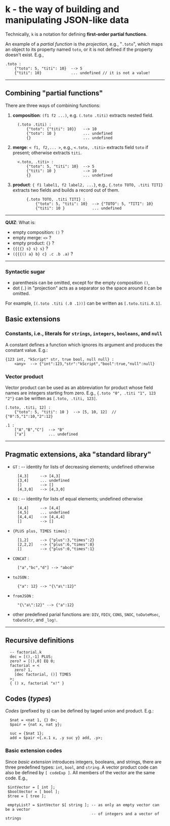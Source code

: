 # k - the way of building and manipulating JSON-like data

Technically, `k` is a notation for defining **first-order partial functions**.

An example of a _partial function_ is the _projection_, e.g., "`.toto`",
which maps an object to its property named `toto`, or it is not defined if
the property doesn't exist. E.g.,

    .toto :
        {"toto": 5, "titi": 10}  --> 5
        {"titi": 10}             ... undefined // it is not a value!

---

## Combining "partial functions"

There are three ways of combining functions:

1. **composition**: `(f1 f2 ...)`, e.g. `(.toto .titi)` extracts
    nested field.

         (.toto .titi) :
             {"toto": {"titi": 10}}   --> 10
             {"toto": 10 }            ... undefined
             {}                       ... undefined

2. **merge**: `< f1, f2,... >`, e.g., `<.toto, .titi>` extracts field
    `toto` if present; otherwise extracts `titi`.

         <.toto, .titi> :
             {"toto": 5, "titi": 10}  --> 5
             {"titi": 10 }            --> 10
             {}                       ... undefined

3. **product**: `{ f1 label1, f2 label2, ...}`, e.g., `{.toto TOTO,
.titi TITI}` extracts two fields and builds a record out of them.

             {.toto TOTO, .titi TITI} :
                 {"toto": 5, "titi": 10}  --> {"TOTO": 5, "TITI": 10}
                 {"titi": 10 }            ... undefined

---

**QUIZ**: What is:

- empty composition: `()` ?
- empty merge: `<>` ?
- empty product: `{}` ?
- `{{{{} s} s} s}` ?
- `({{{() a} b} c} .c .b .a)` ?

---

### Syntactic sugar

- parenthesis can be omitted, except for the empty composition `()`,
- dot (`.`) in "projection" acts as a separator so the space around it can be omitted.

For example, `[(.toto .titi (.0 .1))]` can be written as `[.toto.titi.0.1]`.

## Basic extensions

### Constants, i.e., literals for `strings`, `integers`, `booleans`, and `null`

A constant defines a function which ignores its argument and produces
the constant value. E.g.:

    {123 int, "kScript" str, true bool, null null} :
        <any>  --> {"int":123,"str":"kScript","bool":true,"null":null}

### Vector product

Vector product can be used as an abbreviation for product whose field
names are integers starting from zero. E.g., `{.toto "0", .titi "1",
123 "2"}` can be written as `[.toto, .titi, 123]`.

    [.toto, .titi, 12] :
        {"toto": 5, "titi": 10 }  --> [5, 10, 12]  // {"0":5,"1":10,"2":12}

    .1 :
        ["A","B","C"]  --> "B"
        ["a"]          ... undefined

---

## Pragmatic extensions, aka "standard library"

- `GT` : -- identity for lists of decreasing elements; undefined otherwise

        [4,3]     --> [4,3]
        [3,4]     ... undefined
        []        --> []
        [4,3,0]   --> [4,3,0]

- `EQ` : -- identity for lists of equal elements; undefined otherwise

        [4,4]     --> [4,4]
        [4,5]     ... undefined
        [4,4,4]   --> [4,4,4]
        []        --> []

- `{PLUS plus, TIMES times}` :

        [1,2]     --> {"plus":3,"times":2}
        [2,2,2]   --> {"plus":6,"times":8}
        []        --> {"plus":0,"times":1}

- `CONCAT` :

        ["a","bc","d"] --> "abcd"

- `toJSON` :

        {"a": 12} --> "{\"a\":12}"

- `fromJSON` :

        "{\"a\":12}" --> {"a":12}

- other predefined parial functions are: `DIV`, `FDIV`, `CONS`, `SNOC`, `toDateMsec`,
  `toDateStr`, and `_log!`.

---

## Recursive definitions

      -- factorial.k
      dec = [(),-1] PLUS;
      zero? = [(),0] EQ 0;
      factorial = <
        zero? 1,
        [dec factorial, ()] TIMES
      >;
      { () x, factorial "x!" }

## Codes (_types_)

_Codes_ (prefixed by `$`) can be defined by taged union and product. E.g.:

      $nat = <nat 1, {} 0>;
      $pair = {nat x, nat y};

      suc = {$nat 1};
      add = $pair <{.x.1 x, .y suc y} add, .y>;

### Basic extension codes

Since _basic extension_ introduces integers, booleans, and strings, there are three
predefined types: `int`, `bool`, and `string`. A vector product code can also be defined
by `[ codeExp ]`. All members of the vector are the same code. E.g.,

     $intVector = [ int ];
     $boolVector = [ bool ];
     $tree = [ tree ];

     emptyList? = $intVector $[ string ]; -- as only an empty vector can be a vector
                                          -- of integers and a vector of strings
